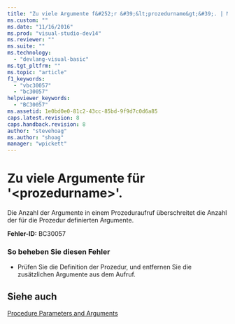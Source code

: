 ```yaml
---
title: "Zu viele Argumente f&#252;r &#39;&lt;prozedurname&gt;&#39;. | Microsoft Docs"
ms.custom: ""
ms.date: "11/16/2016"
ms.prod: "visual-studio-dev14"
ms.reviewer: ""
ms.suite: ""
ms.technology: 
  - "devlang-visual-basic"
ms.tgt_pltfrm: ""
ms.topic: "article"
f1_keywords: 
  - "vbc30057"
  - "bc30057"
helpviewer_keywords: 
  - "BC30057"
ms.assetid: 1e0bd0e0-81c2-43cc-85bd-9f9d7c0d6a85
caps.latest.revision: 8
caps.handback.revision: 8
author: "stevehoag"
ms.author: "shoag"
manager: "wpickett"
---
```

# Zu viele Argumente f&#252;r &#39;&lt;prozedurname&gt;&#39;.
Die Anzahl der Argumente in einem Prozeduraufruf überschreitet die Anzahl der für die Prozedur definierten Argumente.  
  
 **Fehler\-ID:** BC30057  
  
### So beheben Sie diesen Fehler  
  
-   Prüfen Sie die Definition der Prozedur, und entfernen Sie die zusätzlichen Argumente aus dem Aufruf.  
  
## Siehe auch  
 [Procedure Parameters and Arguments](../../visual-basic/programming-guide/language-features/procedures/procedure-parameters-and-arguments.md)